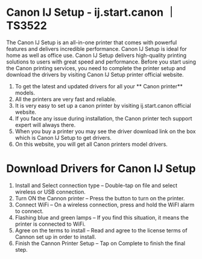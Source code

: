 # Canon IJ Setup - ij.start.canon ｜ TS3522
The Canon IJ Setup is an all-in-one printer that comes with powerful features and delivers incredible performance. Canon IJ Setup is ideal for home as well as office use. Canon IJ Setup delivers high-quality printing solutions to users with great speed and performance. Before you start using the Canon printing services, you need to complete the printer setup and download the drivers by visiting Canon IJ Setup printer official website.
1. To get the latest and updated drivers for all your ** Canon printer** models.
2. All the printers are very fast and reliable.
3. It is very easy to set up a canon printer by visiting ij.start.canon official website.
4. If you face any issue during installation, the Canon printer tech support expert will always there.
5. When you buy a printer you may see the driver download link on the box which is Canon IJ Setup to get drivers.
6. On this website, you will get all Canon printers model drivers.
# Download Drivers for Canon IJ Setup
1. Install and Select connection type – Double-tap on file and select wireless or USB connection.
2. Turn ON the Cannon printer – Press the button to turn on the printer.
3. Connect WiFi – On a wireless connection, press and hold the WiFI alarm to connect.
4. Flashing blue and green lamps – If you find this situation, it means the printer is connected to WiFi.
5. Agree on the terms to install – Read and agree to the license terms of Cannon set up in order to install.
6. Finish the Cannon Printer Setup – Tap on Complete to finish the final step.
